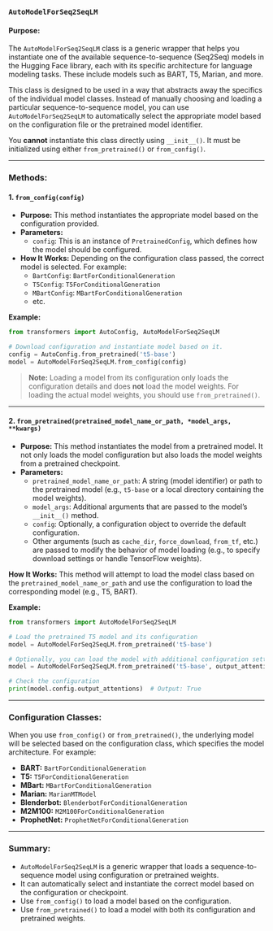 
### `AutoModelForSeq2SeqLM`

#### Purpose:
The `AutoModelForSeq2SeqLM` class is a generic wrapper that helps you instantiate one of the available sequence-to-sequence (Seq2Seq) models in the Hugging Face library, each with its specific architecture for language modeling tasks. These include models such as BART, T5, Marian, and more.

This class is designed to be used in a way that abstracts away the specifics of the individual model classes. Instead of manually choosing and loading a particular sequence-to-sequence model, you can use `AutoModelForSeq2SeqLM` to automatically select the appropriate model based on the configuration file or the pretrained model identifier.

You **cannot** instantiate this class directly using `__init__()`. It must be initialized using either `from_pretrained()` or `from_config()`.

---

### Methods:

#### 1. `from_config(config)`
- **Purpose:** This method instantiates the appropriate model based on the configuration provided.
- **Parameters:** 
  - `config`: This is an instance of `PretrainedConfig`, which defines how the model should be configured.
- **How It Works:** Depending on the configuration class passed, the correct model is selected. For example:
  - `BartConfig`: `BartForConditionalGeneration`
  - `T5Config`: `T5ForConditionalGeneration`
  - `MBartConfig`: `MBartForConditionalGeneration`
  - etc.

**Example:**
```python
from transformers import AutoConfig, AutoModelForSeq2SeqLM

# Download configuration and instantiate model based on it.
config = AutoConfig.from_pretrained('t5-base')
model = AutoModelForSeq2SeqLM.from_config(config)
```

> **Note:** Loading a model from its configuration only loads the configuration details and does **not** load the model weights. For loading the actual model weights, you should use `from_pretrained()`.

---

#### 2. `from_pretrained(pretrained_model_name_or_path, *model_args, **kwargs)`
- **Purpose:** This method instantiates the model from a pretrained model. It not only loads the model configuration but also loads the model weights from a pretrained checkpoint.
- **Parameters:**
  - `pretrained_model_name_or_path`: A string (model identifier) or path to the pretrained model (e.g., `t5-base` or a local directory containing the model weights).
  - `model_args`: Additional arguments that are passed to the model’s `__init__()` method.
  - `config`: Optionally, a configuration object to override the default configuration.
  - Other arguments (such as `cache_dir`, `force_download`, `from_tf`, etc.) are passed to modify the behavior of model loading (e.g., to specify download settings or handle TensorFlow weights).
  
**How It Works:** This method will attempt to load the model class based on the `pretrained_model_name_or_path` and use the configuration to load the corresponding model (e.g., T5, BART).

**Example:**
```python
from transformers import AutoModelForSeq2SeqLM

# Load the pretrained T5 model and its configuration
model = AutoModelForSeq2SeqLM.from_pretrained('t5-base')

# Optionally, you can load the model with additional configuration settings
model = AutoModelForSeq2SeqLM.from_pretrained('t5-base', output_attentions=True)

# Check the configuration
print(model.config.output_attentions)  # Output: True
```

---

### Configuration Classes:
When you use `from_config()` or `from_pretrained()`, the underlying model will be selected based on the configuration class, which specifies the model architecture. For example:

- **BART:** `BartForConditionalGeneration`
- **T5:** `T5ForConditionalGeneration`
- **MBart:** `MBartForConditionalGeneration`
- **Marian:** `MarianMTModel`
- **Blenderbot:** `BlenderbotForConditionalGeneration`
- **M2M100:** `M2M100ForConditionalGeneration`
- **ProphetNet:** `ProphetNetForConditionalGeneration`

---

### Summary:
- `AutoModelForSeq2SeqLM` is a generic wrapper that loads a sequence-to-sequence model using configuration or pretrained weights.
- It can automatically select and instantiate the correct model based on the configuration or checkpoint.
- Use `from_config()` to load a model based on the configuration.
- Use `from_pretrained()` to load a model with both its configuration and pretrained weights.
